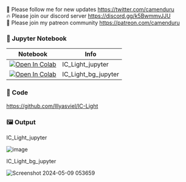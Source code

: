 🐣 Please follow me for new updates https://twitter.com/camenduru <br />
🔥 Please join our discord server https://discord.gg/k5BwmmvJJU <br />
🥳 Please join my patreon community https://patreon.com/camenduru <br />

### 🍊 Jupyter Notebook

| Notebook | Info
| --- | --- |
[![Open In Colab](https://colab.research.google.com/assets/colab-badge.svg)](https://colab.research.google.com/github/camenduru/IC-Light-jupyter/blob/main/IC_Light_jupyter.ipynb) | IC_Light_jupyter
[![Open In Colab](https://colab.research.google.com/assets/colab-badge.svg)](https://colab.research.google.com/github/camenduru/IC-Light-jupyter/blob/main/IC_Light_bg_jupyter.ipynb) | IC_Light_bg_jupyter

### 🧬 Code
https://github.com/lllyasviel/IC-Light

### 🖼 Output

IC_Light_jupyter

![image](https://github.com/camenduru/IC-Light-jupyter/assets/54370274/88eae25d-7c3b-49fc-b13c-8c1474216478)

IC_Light_bg_jupyter

![Screenshot 2024-05-09 053659](https://github.com/camenduru/IC-Light-jupyter/assets/54370274/7f957356-be26-4066-b45f-1073d0cabe06)
